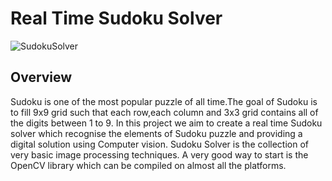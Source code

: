 # Real Time Sudoku Solver

![SudokuSolver](https://user-images.githubusercontent.com/55227184/82762589-7f970580-9e1f-11ea-9d46-5b813db815a0.gif)

## Overview
Sudoku is one of the most popular puzzle of all time.The goal of Sudoku is to fill 9x9 grid such that each row,each column and 3x3 grid contains all of the digits between 1 to 9. In this project we aim to create a real time Sudoku solver which recognise the elements of Sudoku puzzle and providing a digital solution using Computer vision. Sudoku Solver is the collection of very basic image processing techniques. A very good way to start is the OpenCV library which can be compiled on almost all the platforms.
